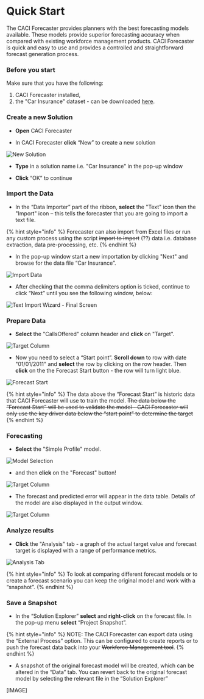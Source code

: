 # Quick Start

The CACI Forecaster provides planners with the best forecasting models available. These models provide superior forecasting accuracy when compared with existing workforce management products. CACI Forecaster is quick and easy to use and provides a controlled and straightforward forecast generation process.

### Before you start

Make sure that you have the following:

1. CACI Forecaster installed,
2. the "Car Insurance" dataset - can be downloaded [here](data/Car-Insurance.csv).


### Create a new Solution
- **Open** CACI Forecaster

- In CACI Forecaster **click** “New” to create a new solution

![New Solution](imgs/QuickStart_NewSolution.png)

- **Type** in a solution name i.e. "Car Insurance" in the pop-up window

- **Click** “OK” to continue

### Import the Data
- In the “Data Importer” part of the ribbon, **select** the "Text" icon then the "Import" icon – this tells the forecaster that you are going to import a text file.

{% hint style="info" %}
Forecaster can also import from Excel files or run any custom process using the script ~~import to import~~ (??) data i.e. database extraction, data pre-processing, etc.
{% endhint %}

- In the pop-up window start a new importation by clicking "Next" and browse for the data file “Car Insurance”.

![Import Data](imgs/QuickStart_ImportData.png)


- After checking that the comma delimiters option is ticked, continue to click “Next” until you see the following window, below:

![Text Import Wizard - Final Screen](imgs/QuickStart_TextImportWizard_Completed.png)



### Prepare Data

- **Select** the "CallsOffered" column header and **click** on "Target".

![Target Column](imgs/QuickStart_TargetColumn.png)


- Now you need to select a “Start point”. **Scroll down** to row with date "01/01/2011" and **select** the row by clicking on the row header. Then **click** on the the Forecast Start button - the row will turn light blue.

![Forecast Start](imgs/QuickStart_ForecastStart.png)

{% hint style="info" %}
The data above the “Forecast Start” is historic data that CACI Forecaster will use to train the model. ~~The data below the “Forecast Start” will be used to validate the model - CACI Forecaster will only use the key driver data below the “start point” to determine the target~~
{% endhint %}


### Forecasting

- **Select** the "Simple Profile" model.

![Model Selection](imgs/QuickStart_SimpleProfileModel.png)


- and then **click** on the "Forecast" button!

![Target Column](imgs/QuickStart_Forecast.png)


- The forecast and predicted error will appear in the data table. Details of the model are also displayed in the output window.

![Target Column](imgs/QuickStart_Forecasts.png)


### Analyze results
- **Click** the "Analysis" tab - a graph of the actual target value and forecast target is displayed with a range of performance metrics.

![Analysis Tab](imgs/QuickStart_Analysis.png)

{% hint style="info" %}
 To look at comparing different forecast models or to create a forecast scenario you can keep the original model and work with a “snapshot”.
{% endhint %}

### Save a Snapshot


- In the “Solution Explorer” **select** and **right-click** on the forecast file. In the pop-up menu **select** “Project Snapshot”.

{% hint style="info" %}
NOTE: The CACI Forecaster can export data using the “External Process” option. This can be configured to create reports or to push the forecast data back into your ~~Workforce Management tool~~.
{% endhint %}


- A snapshot of the original forecast model will be created, which can be altered in the “Data” tab. You can revert back to the original forecast model by selecting the relevant file in the “Solution Explorer”

[IMAGE]